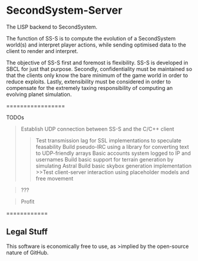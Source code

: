 SecondSystem-Server
===================

The LISP backend to SecondSystem.

The function of SS-S is to compute the evolution of a SecondSystem 
world(s) and interpret player actions, while sending optimised data to 
the client to render and interpret.

The objective of SS-S first and foremost is flexibility. SS-S is 
developed in SBCL for just that purpose. Secondly, confidentiality must 
be maintained so that the clients only know the bare minimum of the game 
world in order to reduce exploits. Lastly, extensibility must be 
considered in order to compensate for the extremely taxing 
responsibility of computing an evolving planet simulation.

=================

TODOs
>Establish UDP connection between SS-S and the C/C++ client
>>Test transmission lag for SSL implementations to speculate 
feasability
>>Build pseudo-IRC using a library for converting text to UDP-friendly 
arrays
>>Basic accounts system logged to IP and usernames
>Build basic support for terrain generation by simulating Astral
>>Build basic skybox generation implementation
\>>Test client-server interaction using placeholder models and free 
movement

>???

>Profit

============

Legal Stuff
--------------

This software is economically free to use, as >implied by the 
open-source 
nature of GitHub. 

